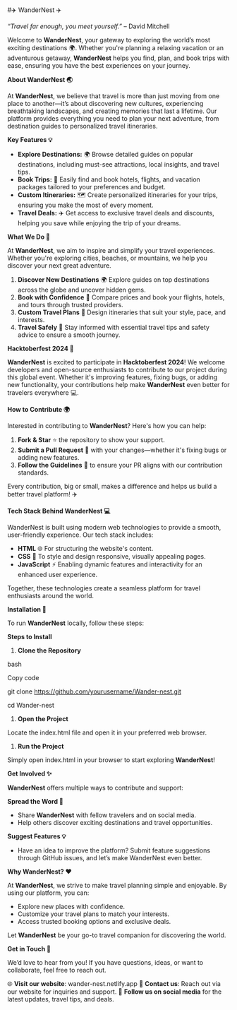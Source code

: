 #✈️ WanderNest ✈️

*“Travel far enough, you meet yourself.”* – David Mitchell

Welcome to **WanderNest**, your gateway to exploring the world’s most exciting destinations 🌍. Whether you're planning a relaxing vacation or an adventurous getaway, **WanderNest** helps you find, plan, and book trips with ease, ensuring you have the best experiences on your journey.

**About WanderNest 🌏**

At **WanderNest**, we believe that travel is more than just moving from one place to another—it’s about discovering new cultures, experiencing breathtaking landscapes, and creating memories that last a lifetime. Our platform provides everything you need to plan your next adventure, from destination guides to personalized travel itineraries.

**Key Features 💡**

- **Explore Destinations:** 🌍
  Browse detailed guides on popular destinations, including must-see attractions, local insights, and travel tips.
- **Book Trips:** 🏨
  Easily find and book hotels, flights, and vacation packages tailored to your preferences and budget.
- **Custom Itineraries:** 🗺️
  Create personalized itineraries for your trips, ensuring you make the most of every moment.
- **Travel Deals:** ✈️
  Get access to exclusive travel deals and discounts, helping you save while enjoying the trip of your dreams.

**What We Do 🌟**

At **WanderNest**, we aim to inspire and simplify your travel experiences. Whether you're exploring cities, beaches, or mountains, we help you discover your next great adventure.

1. **Discover New Destinations** 🌍
   Explore guides on top destinations across the globe and uncover hidden gems.
1. **Book with Confidence** 💼
   Compare prices and book your flights, hotels, and tours through trusted providers.
1. **Custom Travel Plans** 📝
   Design itineraries that suit your style, pace, and interests.
1. **Travel Safely** 🌟
   Stay informed with essential travel tips and safety advice to ensure a smooth journey.

**Hacktoberfest 2024 🎉**

**WanderNest** is excited to participate in **Hacktoberfest 2024**!
We welcome developers and open-source enthusiasts to contribute to our project during this global event. Whether it's improving features, fixing bugs, or adding new functionality, your contributions help make **WanderNest** even better for travelers everywhere 💻.

**How to Contribute 🌍**

Interested in contributing to **WanderNest**? Here's how you can help:

1. **Fork & Star** ⭐ the repository to show your support.
1. **Submit a Pull Request** 🔄 with your changes—whether it's fixing bugs or adding new features.
1. **Follow the Guidelines** 📜 to ensure your PR aligns with our contribution standards.

Every contribution, big or small, makes a difference and helps us build a better travel platform! ✈️

**Tech Stack Behind WanderNest 💻**

WanderNest is built using modern web technologies to provide a smooth, user-friendly experience. Our tech stack includes:

- **HTML** 🌐
  For structuring the website's content.
- **CSS** 🎨
  To style and design responsive, visually appealing pages.
- **JavaScript** ⚡
  Enabling dynamic features and interactivity for an enhanced user experience.

Together, these technologies create a seamless platform for travel enthusiasts around the world.

**Installation 🚀**

To run **WanderNest** locally, follow these steps:

**Steps to Install**

1. **Clone the Repository**

bash

Copy code

git clone https://github.com/yourusername/Wander-nest.git

cd Wander-nest

1. **Open the Project**

Locate the index.html file and open it in your preferred web browser.

1. **Run the Project**

Simply open index.html in your browser to start exploring **WanderNest**!

**Get Involved ✨**

**WanderNest** offers multiple ways to contribute and support:

**Spread the Word 📢**

- Share **WanderNest** with fellow travelers and on social media.
- Help others discover exciting destinations and travel opportunities.

**Suggest Features 💡**

- Have an idea to improve the platform? Submit feature suggestions through GitHub issues, and let’s make WanderNest even better.

**Why WanderNest? ❤️**

At **WanderNest**, we strive to make travel planning simple and enjoyable. By using our platform, you can:

- Explore new places with confidence.
- Customize your travel plans to match your interests.
- Access trusted booking options and exclusive deals.

Let **WanderNest** be your go-to travel companion for discovering the world.

**Get in Touch 💬**

We’d love to hear from you! If you have questions, ideas, or want to collaborate, feel free to reach out.

🌐 **Visit our website**: wander-nest.netlify.app
📧 **Contact us**: Reach out via our website for inquiries and support.
📱 **Follow us on social media** for the latest updates, travel tips, and deals.

